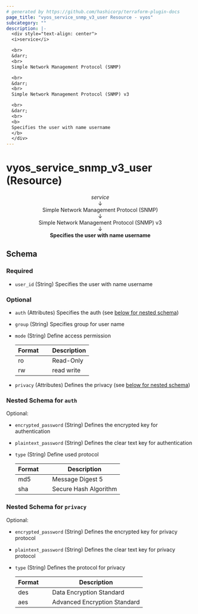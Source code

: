 ```yaml
---
# generated by https://github.com/hashicorp/terraform-plugin-docs
page_title: "vyos_service_snmp_v3_user Resource - vyos"
subcategory: ""
description: |-
  <div style="text-align: center">
  <i>service</i>

  <br>
  &darr;
  <br>
  Simple Network Management Protocol (SNMP)

  <br>
  &darr;
  <br>
  Simple Network Management Protocol (SNMP) v3

  <br>
  &darr;
  <br>
  <b>
  Specifies the user with name username
  </b>
  </div>
---
```


# vyos_service_snmp_v3_user (Resource)

<div style="text-align: center">
<i>service</i>

<br>
&darr;
<br>
Simple Network Management Protocol (SNMP)

<br>
&darr;
<br>
Simple Network Management Protocol (SNMP) v3

<br>
&darr;
<br>
<b>
Specifies the user with name username
</b>
</div>



<!-- schema generated by tfplugindocs -->
## Schema

### Required

- `user_id` (String) Specifies the user with name username

### Optional

- `auth` (Attributes) Specifies the auth (see [below for nested schema](#nestedatt--auth))
- `group` (String) Specifies group for user name
- `mode` (String) Define access permission

    |  Format &emsp; | Description  |
    |----------|---------------|
    |  ro  &emsp; |  Read-Only  |
    |  rw  &emsp; |  read write  |
- `privacy` (Attributes) Defines the privacy (see [below for nested schema](#nestedatt--privacy))

<a id="nestedatt--auth"></a>
### Nested Schema for `auth`

Optional:

- `encrypted_password` (String) Defines the encrypted key for authentication
- `plaintext_password` (String) Defines the clear text key for authentication
- `type` (String) Define used protocol

    |  Format &emsp; | Description  |
    |----------|---------------|
    |  md5  &emsp; |  Message Digest 5  |
    |  sha  &emsp; |  Secure Hash Algorithm  |


<a id="nestedatt--privacy"></a>
### Nested Schema for `privacy`

Optional:

- `encrypted_password` (String) Defines the encrypted key for privacy protocol
- `plaintext_password` (String) Defines the clear text key for privacy protocol
- `type` (String) Defines the protocol for privacy

    |  Format &emsp; | Description  |
    |----------|---------------|
    |  des  &emsp; |  Data Encryption Standard  |
    |  aes  &emsp; |  Advanced Encryption Standard  |
